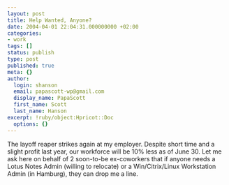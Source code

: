 ```yaml
---
layout: post
title: Help Wanted, Anyone?
date: 2004-04-01 22:04:31.000000000 +02:00
categories:
- work
tags: []
status: publish
type: post
published: true
meta: {}
author:
  login: shanson
  email: papascott-wp@gmail.com
  display_name: PapaScott
  first_name: Scott
  last_name: Hanson
excerpt: !ruby/object:Hpricot::Doc
  options: {}
---
```

<p>The layoff reaper strikes again at my employer. Despite short time and a slight profit last year, our workforce will be 10% less as of June 30. Let me ask here on behalf of 2 soon-to-be ex-coworkers that if anyone needs a Lotus Notes Admin (willing to relocate) or a Win/Citrix/Linux Workstation Admin (in Hamburg), they can drop me a line.</p>
